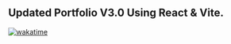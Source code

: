 ## Updated Portfolio V3.0 Using React & Vite.

[![wakatime](https://wakatime.com/badge/user/d7fffb39-631e-454c-9cce-bb60e92d14c5/project/018b1be6-7151-43ca-8331-ae8e9321995c.svg)](https://wakatime.com/badge/user/d7fffb39-631e-454c-9cce-bb60e92d14c5/project/018b1be6-7151-43ca-8331-ae8e9321995c)
